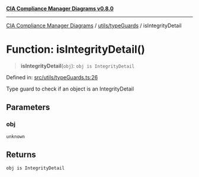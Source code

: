 [**CIA Compliance Manager Diagrams v0.8.0**](../../../README.md)

***

[CIA Compliance Manager Diagrams](../../../modules.md) / [utils/typeGuards](../README.md) / isIntegrityDetail

# Function: isIntegrityDetail()

> **isIntegrityDetail**(`obj`): `obj is IntegrityDetail`

Defined in: [src/utils/typeGuards.ts:26](https://github.com/Hack23/cia-compliance-manager/blob/791b5a1b6e700c8b8480de209374e4cb1086330d/src/utils/typeGuards.ts#L26)

Type guard to check if an object is an IntegrityDetail

## Parameters

### obj

`unknown`

## Returns

`obj is IntegrityDetail`

